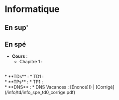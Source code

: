 # Informatique

## En sup'

## En spé
* **Cours** :
  * Chapitre 1 :
 <br />
* **TDs** :
  * TD1 :
 <br />
* **TPs** :
  * TP1 :
 <br />
* **DNS** :
  * DNS Vacances : [Énoncé]() | [Corrigé](/info/td/info_spe_td0_corrige.pdf)
